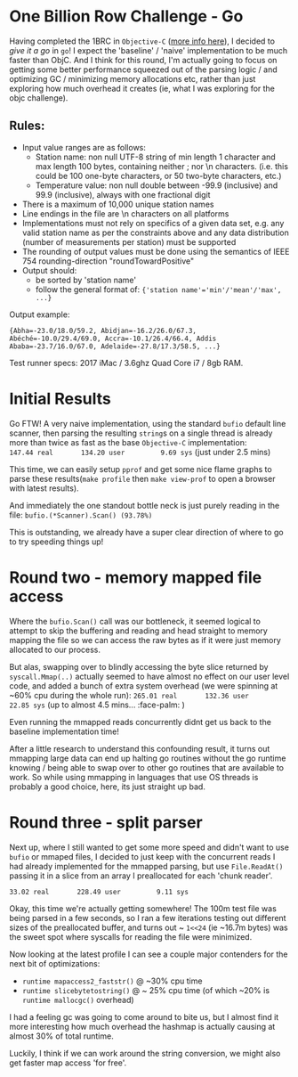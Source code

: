 #  One Billion Row Challenge - Go

Having completed the 1BRC in `Objective-C` ([more info here](https://github.com/ERobsham/1brc-objc/tree/main)), I decided to _give it a go_ in `go`!  I expect the 'baseline' / 'naive' implementation to be much faster than ObjC.  And I think for this round, I'm actually going to focus on getting some better performance squeezed out of the parsing logic / and optimizing GC / minimizing memory allocations etc, rather than just exploring how much overhead it creates (ie, what I was exploring for the objc challenge). 

## Rules:
* Input value ranges are as follows:
    * Station name: non null UTF-8 string of min length 1 character and max length 100 bytes, containing neither ; nor \n characters. (i.e. this could be 100 one-byte characters, or 50 two-byte characters, etc.)
    * Temperature value: non null double between -99.9 (inclusive) and 99.9 (inclusive), always with one fractional digit
* There is a maximum of 10,000 unique station names
* Line endings in the file are \n characters on all platforms
* Implementations must not rely on specifics of a given data set, e.g. any valid station name as per the constraints above and any data distribution (number of measurements per station) must be supported
* The rounding of output values must be done using the semantics of IEEE 754 rounding-direction "roundTowardPositive"
* Output should:
    * be sorted by 'station name'
    * follow the general format of: `{'station name'='min'/'mean'/'max', ...}`

Output example:
```
{Abha=-23.0/18.0/59.2, Abidjan=-16.2/26.0/67.3, Abéché=-10.0/29.4/69.0, Accra=-10.1/26.4/66.4, Addis Ababa=-23.7/16.0/67.0, Adelaide=-27.8/17.3/58.5, ...}
```

Test runner specs:
2017 iMac / 3.6ghz Quad Core i7 / 8gb RAM.

# Initial Results

Go FTW!  A very naive implementation, using the standard `bufio` default line scanner, then parsing the resulting `string`s on a single thread is already more than twice as fast as the base `Objective-C` implementation:  
`147.44 real       134.20 user         9.69 sys` (just under 2.5 mins)

This time, we can easily setup `pprof` and get some nice flame graphs to parse these results(`make profile` then `make view-prof` to open a browser with latest results).

And immediately the one standout bottle neck is just purely reading in the file: `bufio.(*Scanner).Scan() (93.78%)` 

This is outstanding, we already have a super clear direction of where to go to try speeding things up!


# Round two - memory mapped file access

Where the `bufio.Scan()` call was our bottleneck, it seemed logical to attempt to skip the buffering and reading and head straight to memory mapping the file so we can access the raw bytes as if it were just memory allocated to our process.  

But alas, swapping over to blindly accessing the byte slice returned by `syscall.Mmap(..)` actually seemed to have almost no effect on our user level code, and added a bunch of extra system overhead (we were spinning at ~60% cpu during the whole run):
`265.01 real       132.36 user        22.85 sys` (up to almost 4.5 mins... :face-palm: )

Even running the mmapped reads concurrently didnt get us back to the baseline implementation time!

After a little research to understand this confounding result, it turns out mmapping large data can end up halting go routines without the go runtime knowing / being able to swap over to other go routines that are available to work.  So while using mmapping in languages that use OS threads is probably a good choice, here, its just straight up bad.

# Round three - split parser

Next up, where I still wanted to get some more speed and didn't want to use `bufio` or mmaped files, I decided to just keep with the concurrent reads I had already implemented for the mmapped parsing, but use `File.ReadAt()` passing it in a slice from an array I preallocated for each 'chunk reader'.

`33.02 real       228.49 user         9.11 sys`

Okay, this time we're actually getting somewhere!  The 100m test file was being parsed in a few seconds, so I ran a few iterations testing out different sizes of the preallocated buffer, and turns out ~ `1<<24` (ie ~16.7m bytes) was the sweet spot where syscalls for reading the file were minimized.

Now looking at the latest profile I can see a couple major contenders for the next bit of optimizations:
 * `runtime mapaccess2_faststr()` @ ~30% cpu time
 * `runtime slicebytetostring()` @ ~ 25% cpu time (of which ~20% is `runtime mallocgc()` overhead)

I had a feeling gc was going to come around to bite us, but I almost find it more interesting how much overhead the hashmap is actually causing at almost 30% of total runtime.

Luckily, I think if we can work around the string conversion, we might also get faster map access 'for free'.

